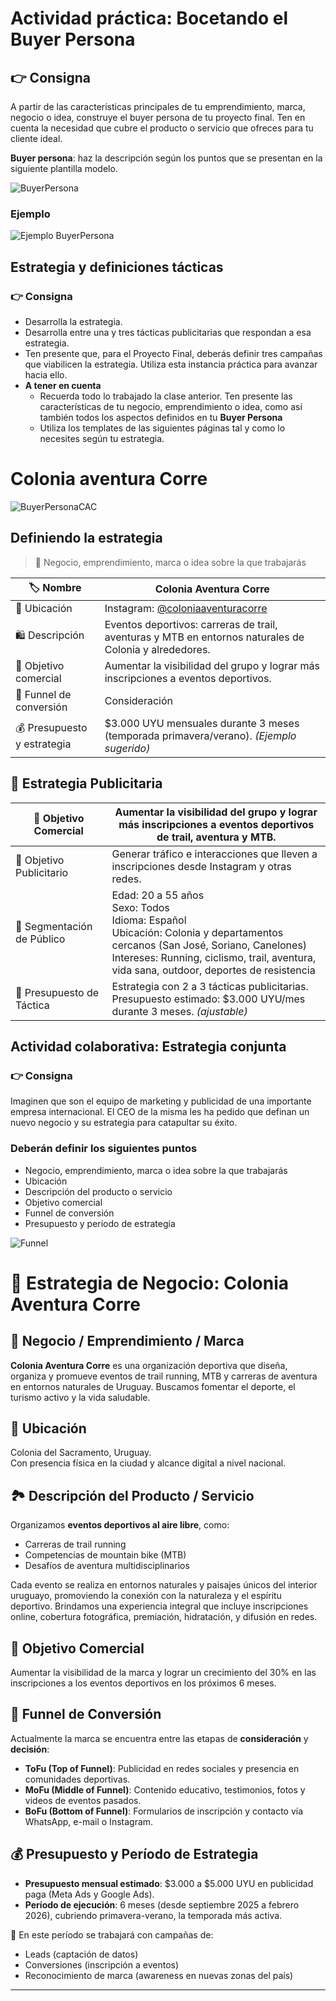 # Actividad práctica: Bocetando el Buyer Persona

## 👉​ Consigna
A partir de las características principales de tu emprendimiento, marca, negocio o idea, construye el buyer persona de tu proyecto final. Ten en cuenta la necesidad que cubre el producto o servicio que ofreces para tu cliente ideal.

**Buyer persona**: haz la descripción según los puntos que se presentan en la siguiente plantilla modelo.

![BuyerPersona](image.png)

### Ejemplo 
![Ejemplo BuyerPersona](image-1.png)

## Estrategia y definiciones tácticas
### 👉 **Consigna**
- Desarrolla la estrategia.
 - Desarrolla entre una y tres tácticas publicitarias que respondan a esa estrategia.
- Ten presente que, para el Proyecto Final, deberás definir tres campañas que viabilicen la estrategia. Utiliza esta instancia práctica para avanzar hacia ello.
- **A tener en cuenta**
    - Recuerda todo lo trabajado la clase anterior. Ten presente las características de tu negocio, emprendimiento o idea, como así también todos los aspectos definidos en tu **Buyer Persona**
    - Utiliza los templates de las siguientes páginas tal y como lo necesites según tu estrategia.

# Colonia aventura Corre 
![BuyerPersonaCAC](image-2.png)

## Definiendo la estrategia
> 🧠 Negocio, emprendimiento, marca o idea sobre la que trabajarás

| 🏷️ Nombre                      | Colonia Aventura Corre                                                                 |
|-------------------------------|----------------------------------------------------------------------------------------|
| 📍 Ubicación                  | Instagram: [@coloniaaventuracorre](https://instagram.com/coloniaaventuracorre)        |
| 🛍️ Descripción                | Eventos deportivos: carreras de trail, aventuras y MTB en entornos naturales de Colonia y alrededores. |
| 🎯 Objetivo comercial          | Aumentar la visibilidad del grupo y lograr más inscripciones a eventos deportivos.     |
| 🔄 Funnel de conversión       | Consideración                                                                          |
| 💰 Presupuesto y estrategia   | $3.000 UYU mensuales durante 3 meses (temporada primavera/verano). *(Ejemplo sugerido)* |



## 🎯 Estrategia Publicitaria
| 🧭 Objetivo Comercial          | Aumentar la visibilidad del grupo y lograr más inscripciones a eventos deportivos de trail, aventura y MTB. |
|-------------------------------|-----------------------------------------------------------------------------------------------------------------------------------|
| 📣 Objetivo Publicitario       | Generar tráfico e interacciones que lleven a inscripciones desde Instagram y otras redes.                                          |
| 🎯 Segmentación de Público     | Edad: 20 a 55 años<br>Sexo: Todos<br>Idioma: Español<br>Ubicación: Colonia y departamentos cercanos (San José, Soriano, Canelones)<br>Intereses: Running, ciclismo, trail, aventura, vida sana, outdoor, deportes de resistencia |
| 💸 Presupuesto de Táctica      | Estrategia con 2 a 3 tácticas publicitarias.<br>Presupuesto estimado: $3.000 UYU/mes durante 3 meses. *(ajustable)* |



## Actividad colaborativa: Estrategia conjunta
### 👉​ Consigna
Imaginen que son el equipo de marketing y publicidad de una importante empresa internacional. El CEO de la misma les ha pedido que definan un nuevo negocio y su estrategia para catapultar su éxito.

### Deberán definir los siguientes puntos
- Negocio, emprendimiento, marca o idea sobre la que trabajarás
- Ubicación
- Descripción del producto o servicio
- Objetivo comercial
- Funnel de conversión
- Presupuesto y período de estrategia

![Funnel](image-8.png)

# 🏁 Estrategia de Negocio: Colonia Aventura Corre

## 🧠 Negocio / Emprendimiento / Marca
**Colonia Aventura Corre** es una organización deportiva que diseña, organiza y promueve eventos de trail running, MTB y carreras de aventura en entornos naturales de Uruguay. Buscamos fomentar el deporte, el turismo activo y la vida saludable.

## 📍 Ubicación
Colonia del Sacramento, Uruguay.  
Con presencia física en la ciudad y alcance digital a nivel nacional.

## 🏞️ Descripción del Producto / Servicio
Organizamos **eventos deportivos al aire libre**, como:
- Carreras de trail running
- Competencias de mountain bike (MTB)
- Desafíos de aventura multidisciplinarios

Cada evento se realiza en entornos naturales y paisajes únicos del interior uruguayo, promoviendo la conexión con la naturaleza y el espíritu deportivo. Brindamos una experiencia integral que incluye inscripciones online, cobertura fotográfica, premiación, hidratación, y difusión en redes.

## 🎯 Objetivo Comercial
Aumentar la visibilidad de la marca y lograr un crecimiento del 30% en las inscripciones a los eventos deportivos en los próximos 6 meses.

## 🧭 Funnel de Conversión
Actualmente la marca se encuentra entre las etapas de **consideración** y **decisión**:

- **ToFu (Top of Funnel)**: Publicidad en redes sociales y presencia en comunidades deportivas.
- **MoFu (Middle of Funnel)**: Contenido educativo, testimonios, fotos y videos de eventos pasados.
- **BoFu (Bottom of Funnel)**: Formularios de inscripción y contacto vía WhatsApp, e-mail o Instagram.

## 💰 Presupuesto y Período de Estrategia

- **Presupuesto mensual estimado**: $3.000 a $5.000 UYU en publicidad paga (Meta Ads y Google Ads).  
- **Período de ejecución**: 6 meses (desde septiembre 2025 a febrero 2026), cubriendo primavera-verano, la temporada más activa.

📌 En este período se trabajará con campañas de:
- Leads (captación de datos)
- Conversiones (inscripción a eventos)
- Reconocimiento de marca (awareness en nuevas zonas del país)

---

